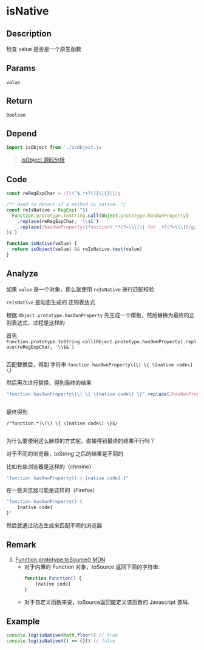 # isNative

## Description
检查 value 是否是一个原生函数

## Params
`value`

## Return
`Boolean`

## Depend
```js
import isObject from './isObject.js'
```
> [isObject 源码分析](./isObject.md)

## Code
```js
const reRegExpChar = /[\\^$.*+?()[\]{}|]/g

/** Used to detect if a method is native. */
const reIsNative = RegExp(`^${
  Function.prototype.toString.call(Object.prototype.hasOwnProperty)
    .replace(reRegExpChar, '\\$&')
    .replace(/hasOwnProperty|(function).*?(?=\\\()| for .+?(?=\\\])/g, '$1.*?')
}$`)

function isNative(value) {
  return isObject(value) && reIsNative.test(value)
}
```

## Analyze
如果 `value` 是一个对象，那么就使用 `reIsNative` 进行匹配校验

`reIsNative` 是动态生成的 正则表达式

根据 `Object.prototype.hasOwnProperty` 先生成一个模板，然后替换为最终的正则表达式，过程是这样的

首先 `Function.prototype.toString.call(Object.prototype.hasOwnProperty).replace(reRegExpChar, '\\$&')`

<img  :src="$withBase('/assets/reg_isNative_1.svg')" />

匹配替换后，得到 字符串 `function hasOwnProperty\(\) \{ \[native code\] \}`

然后再次进行替换，得到最终的结果 

```js
"function hasOwnProperty\(\) \{ \[native code\] \}".replace(/hasOwnProperty|(function).*?(?=\\\()| for .+?(?=\\\])/g, '$1.*?')
```

<img  :src="$withBase('/assets/reg_isNative_2.svg')" />

最终得到

`/^function.*?\(\) \{ \[native code\] \}$/`

<img  :src="$withBase('/assets/reg_isNative_3.svg')" />

为什么要使用这么麻烦的方式呢，直接得到最终的结果不行吗？

对于不同的浏览器，toString 之后的结果是不同的

比如有些浏览器是这样的（chrome）
```js
"function hasOwnProperty() { [native code] }"
```

在一些浏览器可能是这样的（Firefox）

```js
"function hasOwnProperty() {
    [native code]
}"
```

然后就通过动态生成来匹配不同的浏览器

## Remark
1. [Function.prototype.toSource() MDN](https://developer.mozilla.org/zh-CN/docs/Web/JavaScript/Reference/Global_Objects/Function/toSource)
    - 对于内置的 Function 对象，toSource 返回下面的字符串:
        ```js
        function Function() {
            [native code]
        }
        ```
    - 对于自定义函数来说，toSource返回能定义该函数的 Javascript 源码.

## Example
```js
console.log(isNative(Math.floor)) // true
console.log(isNative(() => {})) // false
```
